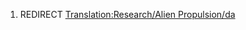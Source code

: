 1.  REDIRECT [Translation:Research/Alien
    Propulsion/da](Translation:Research/Alien_Propulsion/da "wikilink")